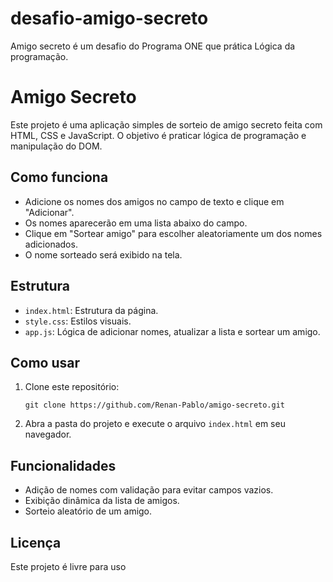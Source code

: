# desafio-amigo-secreto
Amigo secreto é um desafio do Programa ONE que prática Lógica da programação.

# Amigo Secreto

Este projeto é uma aplicação simples de sorteio de amigo secreto feita com HTML, CSS e JavaScript. O objetivo é praticar lógica de programação e manipulação do DOM.

## Como funciona

- Adicione os nomes dos amigos no campo de texto e clique em "Adicionar".
- Os nomes aparecerão em uma lista abaixo do campo.
- Clique em "Sortear amigo" para escolher aleatoriamente um dos nomes adicionados.
- O nome sorteado será exibido na tela.

## Estrutura

- `index.html`: Estrutura da página.
- `style.css`: Estilos visuais.
- `app.js`: Lógica de adicionar nomes, atualizar a lista e sortear um amigo.

## Como usar

1. Clone este repositório:
   ```
   git clone https://github.com/Renan-Pablo/amigo-secreto.git
   ```
2. Abra a pasta do projeto e execute o arquivo `index.html` em seu navegador.

## Funcionalidades

- Adição de nomes com validação para evitar campos vazios.
- Exibição dinâmica da lista de amigos.
- Sorteio aleatório de um amigo.

## Licença

Este projeto é livre para uso

